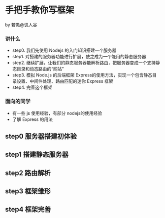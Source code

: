 # 手把手教你写框架

by 若愚@饥人谷

### 讲什么

- step0. 我们先使用 Nodejs 的入门知识搭建一个服务器
- step1. 对搭建的服务器功能进行扩展，使之成为一个能用的静态服务器
- step2. 继续扩展，让我们的静态服务器能解析路由，把服务器变成一个支持静态目录和动态路由的“网站”
- step3. 模拟 Node.js 的后端框架 Express的使用方法，实现一个包含静态目录设置、中间件处理、路由匹配的迷你 Express 框架
- step4. 完善这个框架


### 面向的同学
- 有一些 js 使用经验，有部分 nodejs的使用经验
- 了解 Express 的用法

## step0 服务器搭建初体验


## step1 搭建静态服务器

## step2 路由解析

## step3 框架雏形

## step4 框架完善

